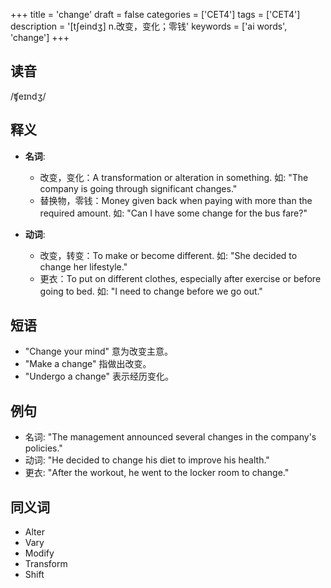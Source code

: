 +++
title = 'change'
draft = false
categories = ['CET4']
tags = ['CET4']
description = '[t∫eindʒ] n.改变，变化；零钱'
keywords = ['ai words', 'change']
+++

## 读音
/ʧeɪndʒ/

## 释义
- **名词**:
  - 改变，变化：A transformation or alteration in something. 如: "The company is going through significant changes."
  - 替换物，零钱：Money given back when paying with more than the required amount. 如: "Can I have some change for the bus fare?"

- **动词**:
  - 改变，转变：To make or become different. 如: "She decided to change her lifestyle."
  - 更衣：To put on different clothes, especially after exercise or before going to bed. 如: "I need to change before we go out."

## 短语
- "Change your mind" 意为改变主意。
- "Make a change" 指做出改变。
- "Undergo a change" 表示经历变化。

## 例句
- 名词: "The management announced several changes in the company's policies."
- 动词: "He decided to change his diet to improve his health."
- 更衣: "After the workout, he went to the locker room to change."

## 同义词
- Alter
- Vary
- Modify
- Transform
- Shift
